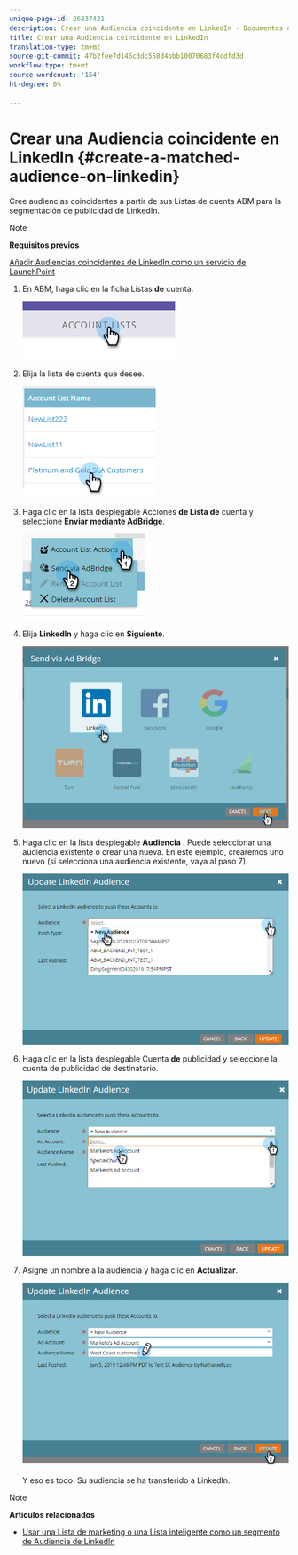 ```yaml
---
unique-page-id: 26837421
description: Crear una Audiencia coincidente en LinkedIn - Documentos de marketing - Documentación del producto
title: Crear una Audiencia coincidente en LinkedIn
translation-type: tm+mt
source-git-commit: 47b2fee7d146c3dc558d4bbb10070683f4cdfd3d
workflow-type: tm+mt
source-wordcount: '154'
ht-degree: 0%

---
```



# Crear una Audiencia coincidente en LinkedIn {#create-a-matched-audience-on-linkedin}

Cree audiencias coincidentes a partir de sus Listas de cuenta ABM para la segmentación de publicidad de LinkedIn.

>[!NOTE]
>
>**Requisitos previos**
>
>[Añadir Audiencias coincidentes de LinkedIn como un servicio de LaunchPoint](http://docs.marketo.com/x/I4Fy)

1. En ABM, haga clic en la ficha Listas **de** cuenta.

   ![](assets/one-1.png)

1. Elija la lista de cuenta que desee.

   ![](assets/two.png)

1. Haga clic en la lista desplegable Acciones **de Lista de** cuenta y seleccione **Enviar mediante AdBridge**.

   ![](assets/three-1.png)

1. Elija **LinkedIn** y haga clic en **Siguiente**.

   ![](assets/four-1.png)

1. Haga clic en la lista desplegable **Audiencia** . Puede seleccionar una audiencia existente o crear una nueva. En este ejemplo, crearemos uno nuevo (si selecciona una audiencia existente, vaya al paso 7).

   ![](assets/five-1.png)

1. Haga clic en la lista desplegable Cuenta **de** publicidad y seleccione la cuenta de publicidad de destinatario.

   ![](assets/six-1.png)

1. Asigne un nombre a la audiencia y haga clic en **Actualizar**.

   ![](assets/seven.png)

   Y eso es todo. Su audiencia se ha transferido a LinkedIn.

>[!NOTE]
>
>**Artículos relacionados**
>
>* [Usar una Lista de marketing o una Lista inteligente como un segmento de Audiencia de LinkedIn](http://docs.marketo.com/x/NIFy)

>



